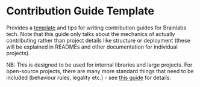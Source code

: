 # Contribution Guide Template

Provides a [template](CONTRIBUTING.md) and tips for writing contribution guides for Brainlabs tech. Note that this guide only talks about the mechanics of actually contributing rather than project details like structure or deployment (these will be explained in READMEs and other documentation for individual projects).

NB: This is designed to be used for internal libraries and large projects. For open-source projects, there are many more standard things that need to be included (behaviour rules, legality etc.) - see [this guide](https://github.com/nayafia/contributing-template/blob/master/CONTRIBUTING-template.md) for details.
